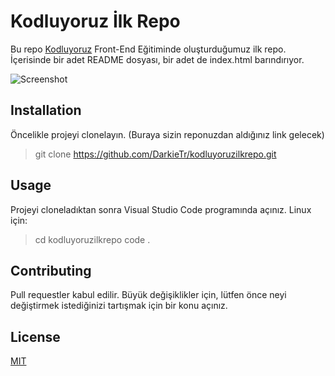# Kodluyoruz İlk Repo
Bu repo [Kodluyoruz](https://www.kodluyoruz.org/) Front-End Eğitiminde oluşturduğumuz ilk repo. İçerisinde bir adet README dosyası, bir adet de index.html barındırıyor.

 ![Screenshot](/kodluyoruzilkrepo/1.png)
 
 ## Installation
 Öncelikle projeyi clonelayın. (Buraya sizin reponuzdan aldığınız link gelecek)
 > git clone https://github.com/DarkieTr/kodluyoruzilkrepo.git
 
 ## Usage
Projeyi cloneladıktan sonra Visual Studio Code programında açınız.
Linux için:
>cd kodluyoruzilkrepo
>code .

 ## Contributing
 Pull requestler kabul edilir. Büyük değişiklikler için, lütfen önce neyi değiştirmek istediğinizi tartışmak için bir konu açınız.
 
 ## License
 
 [MIT](https://choosealicense.com/licenses/mit/ " " )